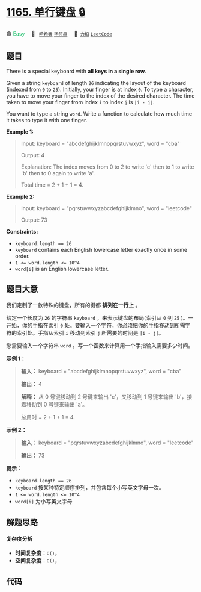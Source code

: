 # [1165. 单行键盘 🔒](https://2xiao.github.io/leetcode-js/problem/1165.html)

🟢 <font color=#15bd66>Easy</font>&emsp; 🔖&ensp; [`哈希表`](/tag/hash-table.md) [`字符串`](/tag/string.md)&emsp; 🔗&ensp;[`力扣`](https://leetcode.cn/problems/single-row-keyboard) [`LeetCode`](https://leetcode.com/problems/single-row-keyboard)

## 题目

There is a special keyboard with **all keys in a single row**.

Given a string `keyboard` of length `26` indicating the layout of the keyboard
(indexed from `0` to `25`). Initially, your finger is at index `0`. To type a
character, you have to move your finger to the index of the desired character.
The time taken to move your finger from index `i` to index `j` is `|i - j|`.

You want to type a string `word`. Write a function to calculate how much time
it takes to type it with one finger.



**Example 1:**

> Input: keyboard = "abcdefghijklmnopqrstuvwxyz", word = "cba"
> 
> Output: 4
> 
> Explanation: The index moves from 0 to 2 to write 'c' then to 1 to write 'b' then to 0 again to write 'a'.
> 
> Total time = 2 + 1 + 1 = 4. 

**Example 2:**

> Input: keyboard = "pqrstuvwxyzabcdefghijklmno", word = "leetcode"
> 
> Output: 73

**Constraints:**

  * `keyboard.length == 26`
  * `keyboard` contains each English lowercase letter exactly once in some order.
  * `1 <= word.length <= 10^4`
  * `word[i]` is an English lowercase letter.


## 题目大意

我们定制了一款特殊的键盘，所有的键都 **排列在一行上**  。

给定一个长度为 `26` 的字符串 `keyboard` ，来表示键盘的布局(索引从 `0` 到 `25` )。一开始，你的手指在索引 `0`
处。要输入一个字符，你必须把你的手指移动到所需字符的索引处。手指从索引 `i` 移动到索引 `j` 所需要的时间是 `|i - j|`。

您需要输入一个字符串 `word` 。写一个函数来计算用一个手指输入需要多少时间。



**示例 1：**

> 
> 
> 
> 
> 
> **输入：** keyboard = "abcdefghijklmnopqrstuvwxyz", word = "cba"
> 
> **输出：** 4
> 
> **解释：** 从 0 号键移动到 2 号键来输出 'c'，又移动到 1 号键来输出 'b'，接着移动到 0 号键来输出 'a'。
> 
> 总用时 = 2 + 1 + 1 = 4. 
> 
> 

**示例 2：**

> 
> 
> 
> 
> 
> **输入：** keyboard = "pqrstuvwxyzabcdefghijklmno", word = "leetcode"
> 
> **输出：** 73
> 
> 



**提示：**

  * `keyboard.length == 26`
  * `keyboard` 按某种特定顺序排列，并包含每个小写英文字母一次。
  * `1 <= word.length <= 10^4`
  * `word[i]` 为小写英文字母


## 解题思路

#### 复杂度分析

- **时间复杂度**：`O()`，
- **空间复杂度**：`O()`，

## 代码

```javascript

```